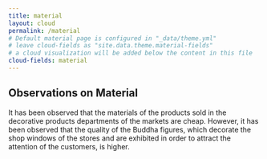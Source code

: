 ```yaml
---
title: material
layout: cloud
permalink: /material
# Default material page is configured in "_data/theme.yml"
# leave cloud-fields as "site.data.theme.material-fields"
# a cloud visualization will be added below the content in this file
cloud-fields: material
---
```


## Observations on Material

It has been observed that the materials of the products sold in the decorative products departments of the markets are cheap.
However, it has been observed that the quality of the Buddha figures, which decorate the shop windows of the stores and are exhibited in order to attract the attention of the customers, is higher. 
